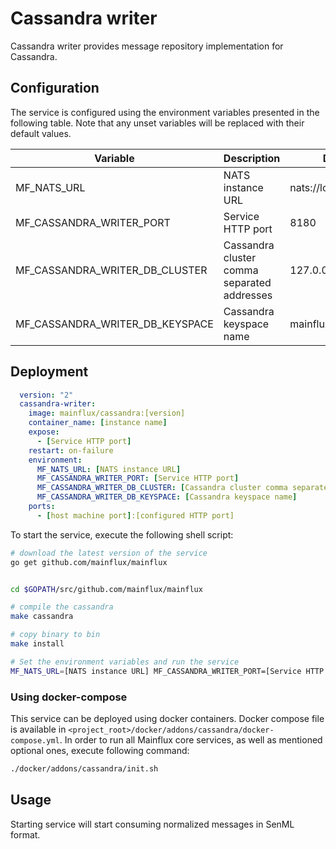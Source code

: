 # Cassandra writer

Cassandra writer provides message repository implementation for Cassandra.

## Configuration

The service is configured using the environment variables presented in the
following table. Note that any unset variables will be replaced with their
default values.

| Variable                        | Description                                 | Default               |
|---------------------------------|---------------------------------------------|-----------------------|
| MF_NATS_URL                     | NATS instance URL                           | nats://localhost:4222 |
| MF_CASSANDRA_WRITER_PORT        | Service HTTP port                           | 8180                  |
| MF_CASSANDRA_WRITER_DB_CLUSTER  | Cassandra cluster comma separated addresses | 127.0.0.1             |
| MF_CASSANDRA_WRITER_DB_KEYSPACE | Cassandra keyspace name                     | mainflux              |

## Deployment

```yaml
  version: "2"
  cassandra-writer:
    image: mainflux/cassandra:[version]
    container_name: [instance name]
    expose:
      - [Service HTTP port]
    restart: on-failure
    environment:
      MF_NATS_URL: [NATS instance URL]
      MF_CASSANDRA_WRITER_PORT: [Service HTTP port]
      MF_CASSANDRA_WRITER_DB_CLUSTER: [Cassandra cluster comma separated addresses]
      MF_CASSANDRA_WRITER_DB_KEYSPACE: [Cassandra keyspace name]
    ports:
      - [host machine port]:[configured HTTP port]
```

To start the service, execute the following shell script:

```bash
# download the latest version of the service
go get github.com/mainflux/mainflux


cd $GOPATH/src/github.com/mainflux/mainflux

# compile the cassandra
make cassandra

# copy binary to bin
make install

# Set the environment variables and run the service
MF_NATS_URL=[NATS instance URL] MF_CASSANDRA_WRITER_PORT=[Service HTTP port] MF_CASSANDRA_WRITER_DB_CLUSTER=[Cassandra cluster comma separated addresses] MF_CASSANDRA_WRITER_DB_KEYSPACE=[Cassandra keyspace name] $GOBIN/mainflux-cassandra

```

### Using docker-compose

This service can be deployed using docker containers. Docker compose file is
available in `<project_root>/docker/addons/cassandra/docker-compose.yml`. In
order to run all Mainflux core services, as well as mentioned optional ones,
execute following command:

```bash
./docker/addons/cassandra/init.sh
```

## Usage

Starting service will start consuming normalized messages in SenML format.

[doc]: http://mainflux.readthedocs.io
